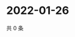 # 2022-01-26

共 0 条

<!-- BEGIN WEIBO -->
<!-- 最后更新时间 Wed Jan 26 2022 08:35:41 GMT+0800 (China Standard Time) -->

<!-- END WEIBO -->
